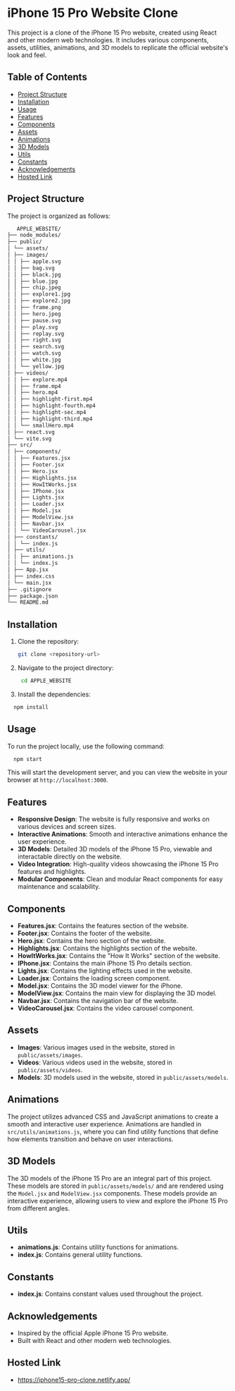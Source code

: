 # iPhone 15 Pro Website Clone

This project is a clone of the iPhone 15 Pro website, created using React and other modern web technologies. It includes various components, assets, utilities, animations, and 3D models to replicate the official website's look and feel.

## Table of Contents

- [Project Structure](#project-structure)
- [Installation](#installation)
- [Usage](#usage)
- [Features](#features)
- [Components](#components)
- [Assets](#assets)
- [Animations](#animations)
- [3D Models](#3d-models)
- [Utils](#utils)
- [Constants](#constants)
- [Acknowledgements](#acknowledgements)
- [Hosted Link](#hosting-link)


## Project Structure

The project is organized as follows:

```bash
   APPLE_WEBSITE/
├── node_modules/
├── public/
│ └── assets/
│ ├── images/
│ │ ├── apple.svg
│ │ ├── bag.svg
│ │ ├── black.jpg
│ │ ├── blue.jpg
│ │ ├── chip.jpeg
│ │ ├── explore1.jpg
│ │ ├── explore2.jpg
│ │ ├── frame.png
│ │ ├── hero.jpeg
│ │ ├── pause.svg
│ │ ├── play.svg
│ │ ├── replay.svg
│ │ ├── right.svg
│ │ ├── search.svg
│ │ ├── watch.svg
│ │ ├── white.jpg
│ │ └── yellow.jpg
│ ├── videos/
│ │ ├── explore.mp4
│ │ ├── frame.mp4
│ │ ├── hero.mp4
│ │ ├── highlight-first.mp4
│ │ ├── highlight-fourth.mp4
│ │ ├── highlight-sec.mp4
│ │ ├── highlight-third.mp4
│ │ └── smallHero.mp4
│ ├── react.svg
│ └── vite.svg
├── src/
│ ├── components/
│ │ ├── Features.jsx
│ │ ├── Footer.jsx
│ │ ├── Hero.jsx
│ │ ├── Highlights.jsx
│ │ ├── HowItWorks.jsx
│ │ ├── IPhone.jsx
│ │ ├── Lights.jsx
│ │ ├── Loader.jsx
│ │ ├── Model.jsx
│ │ ├── ModelView.jsx
│ │ ├── Navbar.jsx
│ │ └── VideoCarousel.jsx
│ ├── constants/
│ │ └── index.js
│ ├── utils/
│ │ ├── animations.js
│ │ └── index.js
│ ├── App.jsx
│ ├── index.css
│ └── main.jsx
├── .gitignore
├── package.json
└── README.md
```


## Installation

1. Clone the repository:
   ```bash
   git clone <repository-url>
   ```

2. Navigate to the project directory:

   ```bash
    cd APPLE_WEBSITE
   ```

3. Install the dependencies:

  ```bash
    npm install
  ```

## Usage

To run the project locally, use the following command:

```bash
  npm start
```

This will start the development server, and you can view the website in your browser at `http://localhost:3000`.


## Features

- **Responsive Design**: The website is fully responsive and works on various devices and screen sizes.
- **Interactive Animations**: Smooth and interactive animations enhance the user experience.
- **3D Models**: Detailed 3D models of the iPhone 15 Pro, viewable and interactable directly on the website.
- **Video Integration**: High-quality videos showcasing the iPhone 15 Pro features and highlights.
- **Modular Components**: Clean and modular React components for easy maintenance and scalability.

## Components

- **Features.jsx**: Contains the features section of the website.
- **Footer.jsx**: Contains the footer of the website.
- **Hero.jsx**: Contains the hero section of the website.
- **Highlights.jsx**: Contains the highlights section of the website.
- **HowItWorks.jsx**: Contains the "How It Works" section of the website.
- **IPhone.jsx**: Contains the main iPhone 15 Pro details section.
- **Lights.jsx**: Contains the lighting effects used in the website.
- **Loader.jsx**: Contains the loading screen component.
- **Model.jsx**: Contains the 3D model viewer for the iPhone.
- **ModelView.jsx**: Contains the main view for displaying the 3D model.
- **Navbar.jsx**: Contains the navigation bar of the website.
- **VideoCarousel.jsx**: Contains the video carousel component.

## Assets

- **Images**: Various images used in the website, stored in `public/assets/images`.
- **Videos**: Various videos used in the website, stored in `public/assets/videos`.
- **Models**: 3D models used in the website, stored in `public/assets/models`.

## Animations

The project utilizes advanced CSS and JavaScript animations to create a smooth and interactive user experience. Animations are handled in `src/utils/animations.js`, where you can find utility functions that define how elements transition and behave on user interactions.

## 3D Models

The 3D models of the iPhone 15 Pro are an integral part of this project. These models are stored in `public/assets/models/` and are rendered using the `Model.jsx` and `ModelView.jsx` components. These models provide an interactive experience, allowing users to view and explore the iPhone 15 Pro from different angles.

## Utils

- **animations.js**: Contains utility functions for animations.
- **index.js**: Contains general utility functions.

## Constants

- **index.js**: Contains constant values used throughout the project.



## Acknowledgements

- Inspired by the official Apple iPhone 15 Pro website.
- Built with React and other modern web technologies.


## Hosted Link

- https://iphone15-pro-clone.netlify.app/
